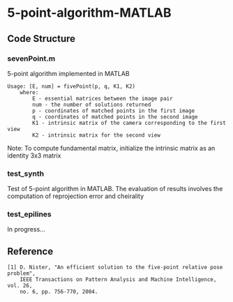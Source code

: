 # 5-point-algorithm-MATLAB

## Code Structure

### sevenPoint.m
5-point algorithm implemented in MATLAB

	Usage: [E, num] = fivePoint(p, q, K1, K2)
		where:
			E - essential matrices between the image pair
			num - the number of solutions returned
			p - coordinates of matched points in the first image
			q - coordinates of matched points in the second image
			K1 - intrinsic matrix of the camera corresponding to the first view
			K2 - intrinsic matrix for the second view
			
Note: To compute fundamental matrix, initialize the intrinsic matrix as an identity 3x3 matrix
	  
### test_synth
Test of 5-point algorithm in MATLAB. The evaluation of results involves the computation of reprojection error and cheirality

### test_epilines
In progress...

## Reference

	[1] D. Nister, "An efficient solution to the five-point relative pose problem", 
	    IEEE Transactions on Pattern Analysis and Machine Intelligence, vol. 26,
	    no. 6, pp. 756-770, 2004.